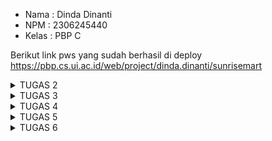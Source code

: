 - Nama : Dinda Dinanti
- NPM : 2306245440
- Kelas : PBP C

Berikut link pws yang sudah berhasil di deploy https://pbp.cs.ui.ac.id/web/project/dinda.dinanti/sunrisemart

<details>
  <summary>TUGAS 2</summary>
   
**TUGAS INDIVIDU 2**

**1. Jelaskan bagaimana cara kamu mengimplementasikan checklist di atas secara step-by-step (bukan hanya sekadar mengikuti tutorial).**
   - Membuat suatu repository Github yang baru terserah kita, saya pribadi bernama sunrisemart
   - Melakukan clone pada repository tersebut ke komputer
   - Membuat virtual environment dengan menjalankan command berikut :
         python3 -m venv env
   - Mengaktifkan virtual environment dengan command :
         source env/bin/activate
   - Mempersiapkan requirements dengan menambahkan isi dari berkas :
         django
         gunicorn
         whitenoise
         psycopg2-binary
         requests
         urllib3
   - Meng-install requirements dengan pip :
         Python3 -m pip install -r requirements.txt
   - Membuat proyek Django baru dengan command:
         django-admin startproject sunrisemart 
   - Menambahkan string pada ALLOWED_HOSTS di settings.py :
         ALLOWED_HOSTS = ["localhost", "127.0.0.1"]
   - Membuat aplikasi baru main dengan menggunakan command :
         python3 manage.py startapp main
   - Menambahkan aplikasi ke INSTALLED_APPS pada file settings.py
   - Membuat direktori baru dengan nama templates pada direktori aplikasi main
   - Membuat file baru pada direktori templates tadi dengan berkas main.html yang nanti nya akan berguna untuk menampilkan data dari program sunrisemart :
         <h1>{{ app_name }} Page</h1>
   
         <h5>Name: </h5>
         <p>{{ name }}<p>
         <h5>Class: </h5>
         <p>{{ class }}<p>
   - Mengubah berkas models.py :
         from django.db import models
   
         class Product(models.Model):
            name = models.CharField(max_length = 255)
            price = models.IntegerField()
            description = models.TextField()
            stock = models.IntegerField()
            rating = models.DecimalField(max_digits= 3, decimal_places=2, null= True, blank= True)
   - Menambahkan fungsi untuk me-render main pada file views.py:
         from django.shortcuts import render
   
         def show_main(request):
            context = {
               'npm' : '2306245440',
               'name': 'Dinda Dinanti',
               'class': 'PBP C'
            }
            return render(request, "main.html", context)
   - Melakukan routing di file urls.py yang terdapat pada direktori sunrisemart, dengan isi file urls.py menjadi :
         from django.contrib import admin
         from django.urls import path, include
   
         urlpatterns = [
            path('admin/', admin.site.urls),
            path('', include('main.urls')),
         ]
   - Melakukan test dengan command :
         python3 manage.py runserver
         kemudian membuka http://localhost:8000/ di safari
   - Deployment ke PWS

**2. Buatlah bagan yang berisi request client ke web aplikasi berbasis Django beserta responnya dan jelaskan pada bagan tersebut kaitan antara urls.py, views.py, models.py, dan berkas html.**
   ![image](https://github.com/user-attachments/assets/6bc71c44-23ec-438f-97f3-3d4da52cad0f)
Diagram yang saya buat menjelaskan alur penanganan request dari client hingga menghasilkan output yang sesuai dengan keinginan client.
Proses ini dimulai ketika user mengirimkan request melalui internet,saat mereka mengakses website dan mengirimkan permintaan HTTP ke server. Setelah permintaan diterima, web server memprosesnya dan meneruskannya ke aplikasi Django. Selanjutnya, Django memulai proses request-response dengan memeriksa file ⁠urls.py untuk mencocokkan URL yang diminta dengan pola URL yang telah terdaftar. Jika URL tersebut cocok, Django meneruskan permintaan view di views.py, dimana argumen-argumen dari request diekstraksi dan diteruskan ke view. View dilanjutkan dengan proses pada models.py untuk mengambil data yang relevan dari database. Setelah data berhasil diambil, data tersebut dikirim kembali ke view dan kemudian diteruskan ke template HTML untuk ditampilkan kepada user. Akhirnya, setelah template diisi dengan data yang sesuai, Django mengirimkan respons HTTP yang berisi HTML kembali ke user, sehingga hasil permintaan dapat dilihat di browser mereka.

**3. Jelaskan fungsi git dalam pengembangan perangkat lunak!**
   Git adalah sebuah sistem kontrol versi yang terdistribusi dan tentunya sangat penting dalam pengembangan perangkat lunak.
   Fungsi utama dari git itu sendiri adalah memungkinkan para pengembang untuk bekerja bersama-sama pada proyek yang sama tanpa khawatir
   akan merusak kode atau mencampurnya, sehingga dapat memfasilitasi kerja tim dan memungkinkan pengembang untuk berkolaborasi secara efisien.
   Selain itu, Git juga memungkinkan penyimpanan proyek dalam folder berurutan seperti V1, V2, V3, dengan satu proyek yang menggunakan database
   khusus berisi semua versi file, sehingga membantu mengorganisir kode sumber dan memudahkan pengembang untuk melacak perubahan. Dengan demikian,
   Git menjadi platform fleksibilitas yang dapat digunakan sebagai platform hosting seperti GitHub, memungkinkan pengembang untuk menghosting berbagai
   proyek dengan mudah. Selain itu, Git juga berfungsi sebagai salinan cadangan, sehingga jika terjadi masalah saat mengembangkan versi terbaru, Git dapat
   dengan mudah mengembalikan ke versi sebelumnya. Dengan optimalitas kinerja, keamanan, dan fleksibilitas, Git menjadi sistem kontrol yang paling populer
   dan banyak digunakan dalam pengembangan perangkat lunak.

**4. Menurut Anda, dari semua framework yang ada, mengapa framework Django dijadikan permulaan pembelajaran pengembangan perangkat lunak?**
   Django dijadikan sebagai pilihan awal dalam pembelajaran pengembangan perangkat lunak karena beberapa alasan yang signifikan.
   Pertama, Django adalah framework berbasis Python yang terkenal dengan kemudahan penggunaan dan sintaks yang sederhana.
   Dengan arsitektur Model-View-Template (MVT), Django memisahkan logika aplikasi dari tampilan dan data, yang membantu pengembang
   memahami struktur aplikasi dengan lebih baik. Selain itu, Django dilengkapi dengan banyak fitur bawaan seperti sistem autentikasi,
   manajemen sesi, dan Object-Relational Mapping (ORM), yang memungkinkan pengembang untuk fokus pada logika bisnis tanpa harus menulis
   kode dari awal. Dengan semua keunggulan ini, Django menjadi pilihan yang ideal.

**5. Mengapa model pada Django disebut sebagai ORM?**
   Model pada Django disebut sebagai ORM (Object Relational Mapping) karena fungsinya yang menghubungkan antara objek dalam kode Python
   dan tabel dalam basis data relasional. Dengan ORM, developer bisa ngelola database pake objek dan atribut Python tanpa harus nulis
   query SQL langsung. Setiap model di Django didefinisiin sebagai kelas Python, di mana atribut-atributnya ngegambarin kolom di tabel database.
   Jadi, lebih gampang buat ngelola data, karena operasi kayak bikin, baca, update, atau hapus data bisa dilakukan dengan metode yang berbasis objek,
   bikin proses pengembangan lebih cepat dan minim error. Django ORM juga secara otomatis bikin perintah SQL yang diperlukan, jadi developer bisa lebih
   fokus ke logika aplikasi daripada detail implementasi database. 

</details>


<details>
  <summary>TUGAS 3</summary>

**TUGAS INDIVIDU 3**

**1. Jelaskan mengapa kita memerlukan data delivery dalam pengimplementasian sebuah platform?**
   Data delivery sangat penting untuk pengoperasian sebuah platform karena bertanggung jawab untuk memastikan bahwa data dapat dikirimkan dengan cepat, aman, dan efisien antara      berbagai bagian atau layanan yang ada. Alasan pertama adalah untuk memastikan informasi yang diperlukan tepat waktu; ini sangat penting untuk platform e-commerce seperti itu,     di mana gudang, sistem pengiriman, dan pembayaran perlu segera menghubungi pelanggan dengan data pesanan mereka. Penyebaran data adalah bagian penting dari integrasi antar        komponen platform. Sebagian besar platform terdiri dari banyak komponen yang harus berkomunikasi satu sama lain, seperti layanan API, frontend, dan backend. Jika komponen-        komponen ini tidak dapat berbagi data dengan baik, hal itu dapat menyebabkan kesalahan atau kegagalan sistem.

   Data delivery juga meningkatkan kinerja platform dan meningkatkan efisiensi. Platform dapat menghindari penggunaan bandwidth dan sumber daya yang berlebihan dengan sistem         pengiriman data yang baik. Untuk meningkatkan efisiensi, data dikirim hanya dalam jumlah yang diperlukan dan pada waktu yang tepat. Penyebaran data sangat penting karena          keamanan. Sangat penting untuk memastikan bahwa data dilindungi saat ditransfer dari satu platform ke platform lainnya, terutama ketika melibatkan informasi sensitif seperti      data pribadi atau keuangan. Pengiriman data yang aman memastikan bahwa pihak yang tidak berwenang tidak dapat mengaksesnya.
         
**2. Menurutmu, mana yang lebih baik antara XML dan JSON? Mengapa JSON lebih populer dibandingkan XML?**
   JSON menjadi lebih populer dibandingkan XML karena sejumlah alasan penting. Pertama, JSON memiliki sintaks yang lebih sederhana dan mudah dipahami, membuatnya lebih fleksibel     dan cepat dalam proses parsing.XML menggunakan elemen dan tag, seperti <element></element>, membuatnya lebih sulit dibaca dan dipahami secara visual. Kecepatan dan efisiensi      JSON juga menjadi alasan utamanya. XML memerlukan parser yang lebih rumit, sehingga prosesnya lebih lambat dan mengonsumsi lebih banyak sumber daya. Akibatnya, JSON menawarkan    penggunaan sumber daya komputasi yang lebih efisien dan lebih cocok untuk aplikasi yang membutuhkan respons cepat. Keamanan juga menjadi faktor yang mendukung popularitas         JSON. Dengan sintaks yang lebih sederhana dan kurang kompleks, JSON mengurangi risiko kesalahan keamanan. Oleh karena itu, JSON lebih aman untuk digunakan dalam pengiriman        data yang bersifat sensitif.
   
   Secara keseluruhan, JSON lebih populer karena keunggulannya dalam hal kesederhanaan, kecepatan, efisiensi, kompatibilitas, dan keamanan. Meskipun XML masih memiliki manfaat       dalam beberapa aplikasi tertentu, JSON lebih sesuai untuk sebagian besar penggunaan modern.

**3. Jelaskan fungsi dari method is_valid() pada form Django dan mengapa kita membutuhkan method tersebut?**
   Metode "is_valid()" pada form Django berfungsi untuk memvalidasi data yang dikirimkan melalui form. Metode ini digunakan untuk memastikan bahwa data yang dikirimkan sesuai        dengan aturan dan konfigurasi yang telah ditentukan dalam form. Setelah dari diisi dan dikirimkan, Django memproses data dan mengecek apakah semua kolom yang perlu diisi telah    diisi dengan benar, jadi method `is_valid()` akan mengembalikan nilai `True`, menunjukkan bahwa data tersebut valid. Sebaliknya, jika ada field yang tidak diisi atau tidak        sesuai dengan aturan, maka method ini akan mengembalikan nilai `False`, menunjukkan bahwa data tersebut tidak valid.

   Jadi, Metode "is_valid()" diperlukan karena memungkinkan pengawasan dan pengendalian yang efektif atas kesalahan validasi. Metode "is_valid()" adalah bagian penting dari          pengembangan aplikasi karena memungkinkan untuk menampilkan pesan kesalahan yang spesifik kepada pengguna sehingga mereka dapat memperbaiki kesalahan tersebut.

**4. Mengapa kita membutuhkan csrf_token saat membuat form di Django?Apa yang dapat terjadi jika kita tidak menambahkan csrf_token pada form Django? Bagaimana hal tersebut dapat dimanfaatkan oleh penyerang?**
   Untuk melindungi aplikasi dari serangan Cross-Site Request Forgery (CSRF), kita menggunakan "csrf_token" saat membuat form Django. CSRF adalah jenis serangan yang memungkinkan    penyerang mengirimkan permintaan ke server Anda tanpa izin pengguna yang terautentikasi. Dengan menggunakan "csrf_token", Django dapat memastikan bahwa permintaan yang            diterima berasal dari pengguna yang terautentikasi dan bukan dari sumber lain yang tidak sah.

   Serangan CSRF dapat terjadi pada aplikasi kita jika kita tidak memasukkan "csrf_token" ke dalam format Django. Penyerang dapat mengirimkan permintaan ke server Anda dengan        menggunakan token yang diperoleh dari cookie pengguna yang terautentikasi. Hal ini dapat memungkinkan pencuri untuk melakukan hal-hal yang tidak diinginkan, seperti mulai         mengirimkan dana, mengubah email, atau hal lainnya yang dapat mengancam keamanan pengguna.

   Saat membuat form Django, kita membutuhkan "csrf_token". Penyerang dapat memanfaatkan kekurangan ini dengan mengirimkan permintaan ke server Anda menggunakan token yang          diperoleh dari cookie pengguna. Misalnya, mereka dapat mengirimkan permintaan untuk mengubah email pengguna atau melakukan transfer dana tanpa izin pengguna yang       terautentikasi. Oleh karena itu, pengguna tidak akan mengetahui bahwa penyerang melakukan tindakan tersebut.

**5. Jelaskan bagaimana cara kamu mengimplementasikan checklist di atas secara step-by-step (bukan hanya sekadar mengikuti tutorial).**
   1. Buat direktori baru di direktori utama yang berisikan folder base.html
      
   2. Pada subdirektori settings.py, yang ada pada direktori sunrire_mart :
      ```
      'DIRS': [BASE_DIR / 'templates'], # Tambahkan konten baris ini
      ```
      
   3. Pada subdirektori templates yang ada pada direktori main, ubahlah kode berkas main.html:
       ```
       {% extends 'base.html' %}
       {% block content %}
       <h1>Mental Health Tracker</h1>
      
       <h5>NPM: </h5>
       <p>{{ npm }}<p>
      
       <h5>Name:</h5>
       <p>{{ name }}</p>
      
       <h5>Class:</h5>
       <p>{{ class }}</p>
       {% endblock content %}
       ```
       
   4. Tambahkan baris berikut pada berkas models.py di subdirektori main.
      ``` 
      import uuid  # tambahkan baris ini di paling atas
       id = models.UUIDField(primary_key=True, default=uuid.uuid4, editable=False)  # tambahkan baris ini
      ```
      
   5. Membuat Forms
      - Buat file forms.py di dalam direktori main.
      - Tambahkan fields dari forms yang berasal dari class Product yang telah dideklarasikan di models.py.
        ```
        from django.forms import ModelForm
        from main.models import Product

        class ProductForm(ModelForm):
           class Meta:
                 model = Product
                 fields = ["nama", "deskripsi", "stock", "harga" ]
        ```
        
   6. Membuat Fungsi create_page di views.py
      - Buat fungsi baru di views.py dengan nama create_product
        ```
        def create_page(request):
          form = ProductForm(request.POST or None)

          if form.is_valid() and request.method == "POST":
              form.save()
              return redirect('main:show_main')

          context = {'form': form}
          return render(request, "create_page.html", context)
        ```
        Nantinya fungsi ini akan me-render tampilan dari form pada template HTML.

   7. Membuat Template HTML untuk create_product
      - Buat file HTML sebagai template untuk form yang akan dirender oleh fungsi create_page.
        ``` {% extends 'base.html' %} 
         {% block content %}
         <h1>Add New Product</h1>
         
         <form method="POST">
           {% csrf_token %}
           <table>
             {{ form.as_table }}
             <tr>
               <td></td>
               <td>
                 <input type="submit" value="Add Product" />
               </td>
             </tr>
           </table>
         </form>
         {% endblock %}
         ```
   8. Menambahkan Button pada main.html
      - Tambahkan tombol pada halaman main.html yang akan mengarahkan pengguna ke halaman yang berisi form untuk menambahkan produk.
        ```
        <a href="{% url 'main:create_page' %}">
         <button>Add New Product</button>
       </a>
       

  9. Menambahkan Fungsi Tampilan dalam Format XML dan JSON
      - Buat 4 fungsi baru: show_xml, show_json, show_xml_by_id, dan show_json_by_id.
     ```
      def show_xml(request):
          data = Product.objects.all()
          return HttpResponse(serializers.serialize("xml", data), content_type="application/xml")
     ```
        - show_xml untuk menampilkan representasi seluruh products dalam format XML, dapat diakses pada (url)/xml
      ```
      def show_json(request):
          data = Product.objects.all()
          return HttpResponse(serializers.serialize("json", data), content_type="application/json")
      ```
      - show_json untuk menampilkan representasi seluruh products dalam format JSON, dapat diakses pada (url)/json
      ```
      def show_xml_by_id(request, id):
          data = Product.objects.filter(pk=id)
          return HttpResponse(serializers.serialize("xml", data), content_type="application/xml")
      ```
      - show_xml_by_id untuk menampilkan representasi product dengan id yang diinginkan dalam format XML, dapat diakses pada (url)/xml/(desired_id)
      ```
      def show_json_by_id(request, id):
          data = Product.objects.filter(pk=id)
          return HttpResponse(serializers.serialize("json", data), content_type="application/json")
      ```
      - show_json_by_id untuk menampilkan representasi product dengan id yang diinginkan dalam format JSON, dapat diakses pada (url)/json/(desired_id)
    
   10. Membuat routing URL untuk masing-masing views yang telah ditambahkan pada poin 2.
       ```
       path('create-page', create_page, name='create_page'),
       path('xml/', show_xml, name='show_xml'),
       path('json/', show_json, name='show_json'),
       path('xml/<str:id>/', show_xml_by_id, name='show_xml_by_id'),
       path('json/<str:id>/', show_json_by_id, name='show_json_by_id'),
       ```

**Mengakses URL di poin 2 menggunakan Postman, membuat screenshot dari hasil akses URL pada Postman, dan menambahkannya ke dalam README.md**

**1. POSTMAN XML**
   <img width="1440" alt="Screenshot 2024-09-18 at 05 51 24" src="https://github.com/user-attachments/assets/5330f82b-9abd-4e36-b514-9ea96d4d5bb2">

**2. POSTMAN JSON**
   <img width="1440" alt="Screenshot 2024-09-18 at 05 51 41" src="https://github.com/user-attachments/assets/9882def2-32ec-4045-988a-56b9195f18ec">

**3. POSTMAN XML By ID**
   <img width="1440" alt="Screenshot 2024-09-18 at 05 51 47" src="https://github.com/user-attachments/assets/f1e10577-fe1a-4142-9aa3-f29fbafe6f44">

**4. POSTMAN JSON By ID**
   <img width="1440" alt="Screenshot 2024-09-18 at 05 52 01" src="https://github.com/user-attachments/assets/e9a09213-bb44-45ca-b128-82c426e6e491">
</details>


<details>
  <summary>TUGAS 4</summary>
  
**TUGAS INDIVIDU 4**

**1. Apa perbedaan antara HttpResponseRedirect() dan redirect() ?**

      HttpResponseRedirect dan redirect adalah dua alat dalam Django yang digunakan untuk melakukan pengalihan (redirect), namun keduanya memiliki perbedaan tertentu. 
      Dari segi fungsi dan penggunaan, **HttpResponseRedirect** merupakan kelas yang mengembalikan respons HTTP dengan status kode 302 (Found), yang menandakan bahwa halaman yang       diminta telah dipindahkan ke lokasi lain. Untuk menggunakannya, Anda perlu menginstansiasi kelas ini dan memasukkan URL tujuan ke dalam konstruktornya. Sementara itu,             **redirect** adalah sebuah fungsi yang merupakan jalan pintas (shortcut) dari HttpResponseRedirect. Fungsi ini lebih sederhana digunakan karena tidak memerlukan instansiasi       kelas secara manual, cukup dengan menyertakan URL tujuan di dalam fungsinya. 
      Dari segi sintaks, **HttpResponseRedirect** ditulis sebagai HttpResponseRedirect('/path/to/new/location'), sedangkan **redirect** lebih ringkas dengan penulisan         redirect('/path/to/new/location'). Dalam hal kemudahan, **redirect** lebih praktis karena sintaksnya lebih sederhana dan intuitif, sehingga lebih sesuai untuk penggunaan sehari-hari dalam pengembangan aplikasi Django.

**2. Jelaskan cara kerja penghubungan model Product dengan User!**

Menggunakan ForeignKey yang nantinya akan mengizinkan setiap produk terhubung dengan satu pengguna. Hal ini memungkinkan pengguna dapat memiliki banyak produk dan dapat dengan mudah mengakses produk-produk tersebut. Biasanya kita melakukan pada file berikut :

      from django.db import models
      from django.contrib.auth.models import User
      
      class Product(models.Model):
          name = models.CharField(max_length=100)
          description = models.TextField()
          price = models.DecimalField(max_digits=10, decimal_places=2)
          user = models.ForeignKey(User, on_delete=models.CASCADE)
      
          def __str__(self):
              return self.name


**3. Apa perbedaan antara authentication dan authorization, apakah yang dilakukan saat pengguna login? 
     Jelaskan bagaimana Django mengimplementasikan kedua konsep tersebut.**

  **Authentication**: Proses verifikasi identitas pengguna. Ini biasanya dilakukan dengan memeriksa kredensial seperti username dan password.
  Dalam Django, authentication ditangani oleh sistem authentication bawaan yang memverifikasi kredensial pengguna melalui model User. Jika kredensial benar, Django membuat  pengguna yang valid, menyimpan informasi pengguna, dan memungkinkan mereka mengakses sistem.

**Authorization**: Proses menentukan apakah pengguna yang telah terautentikasi memiliki izin untuk mengakses sumber daya tertentu.
  Django menyediakan sistem otorisasi berbasis izin (permissions) yang melekat pada pengguna dan grup pengguna. Anda bisa mengatur aturan izin untuk model atau tampilan (views) tertentu.

**Proses Login :**
Ketika pengguna login, Django akan memverifikasi kredensial pengguna (authentication). Jika kredensial benar, sesi login dibuat dan pengguna diberi akses ke sistem. Setelah itu, untuk setiap tindakan atau halaman, Django akan memeriksa apakah pengguna memiliki izin yang sesuai (authorization) untuk melakukan tindakan atau mengakses halaman tersebut

**Implementasi Authentication dan Authorization di Django**

**Authentication**: Django menyediakan sistem autentikasi bawaan yang mencakup model ⁠ User ⁠, form login, dan middleware untuk mengelola sesi pengguna.

     
    from django.contrib.auth import authenticate, login
  
    def my_view(request):
        user = authenticate(username='john', password='secret')
        if user is not None:
            login(request, user)
     ⁠ 
**Authorization**: Django menggunakan izin (permissions) dan grup (groups) untuk mengelola akses pengguna.

    ⁠ 
    from django.contrib.auth.decorators import permission_required
  
    @permission_required('app_label.permission_code')
    def my_view(request):
        # View code here
   
Jadi karena adanya modul django.contrib.auth, Django menyediakan sistem authentication yang detail,
dan memungkinkan pengembang dengan mudah mengelola authentication.

**4. Bagaimana Django mengingat pengguna yang telah login? Jelaskan kegunaan lain dari cookies dan apakah semua cookies aman digunakan?**

Django menggunakan sesi (sessions) dan cookies untuk mengingat pengguna yang telah login. Saat pengguna login, 
Django membuat sesi baru dan menyimpan ID sesi di cookie pengguna. Setiap kali pengguna membuat permintaan baru, 
cookie ini dikirim kembali ke server, memungkinkan Django untuk mengidentifikasi pengguna.

Selain untuk melacak sesi pengguna yang login, cookies memiliki berbagai fungsi lain, seperti menyimpan preferensi pengguna 
(seperti bahasa), melacak aktivitas pengguna untuk keperluan analitik, serta menyimpan informasi otentikasi agar pengguna 
tetap login untuk jangka waktu yang lebih lama. Cookies juga sering digunakan untuk menampilkan iklan yang disesuaikan dengan perilaku
browsing pengguna. 

Namun, tidak semua cookies aman. Cookies dapat rentan jika menyimpan informasi sensitif dalam bentuk teks biasa,
atau jika digunakan di jaringan yang tidak aman, yang membuatnya rentan terhadap serangan.Untuk meningkatkan keamanan, 
Django dan aplikasi web lainnya biasanya menerapkan langkah-langkah seperti menambahkan flag **Secure**, sehingga cookies hanya
dikirim melalui koneksi HTTPS, menggunakan flag **HttpOnly** agar JavaScript tidak bisa mengakses cookies,Pengelolaan cookies yang
aman sangat penting untuk melindungi privasi dan keamanan data pengguna.

**5. Jelaskan bagaimana cara kamu mengimplementasikan checklist di atas secara step-by-step (bukan hanya sekadar mengikuti tutorial).**

**1. Membuat Fungsi Register**

- Tambahkan import baru pada file views.py
    ```
   from django.contrib.auth.forms import UserCreationForm
   from django.contrib import messages
    ```
- Buat fungsi baru di views.py dengan nama register
    ```
   def register(request):
    form = UserCreationForm()

    if request.method == "POST":
        form = UserCreationForm(request.POST)
        if form.is_valid():
            form.save()
            messages.success(request, 'Your account has been successfully created!')
            return redirect('main:login')
    context = {'form':form}
    return render(request, 'register.html', context)
    ```
- Buat file HTML baru dengan nama register.html
   
     ```{% extends 'base.html' %}
        {% block meta %}
        <title>Register</title>
        {% endblock meta %}
        
        {% block content %}
        
        <div class="login">
          <h1>Register</h1>
        
          <form method="POST">
            {% csrf_token %}
            <table>
              {{ form.as_table }}
              <tr>
                <td></td>
                <td><input type="submit" name="submit" value="Daftar" /></td>
              </tr>
            </table>
          </form>
        
          {% if messages %}
          <ul>
            {% for message in messages %}
            <li>{{ message }}</li>
            {% endfor %}
          </ul>
          {% endif %}
        </div>
        
        {% endblock content %}
     ```

- Lakukan import pada file urls.py yang ada pada subdirektori main
      ```
   from main.views import register
      ```

   Tambahkan path url ke dalam urlpatterns untuk mengakses fungsi yang sudah diimpor tadi:
    ```
    urlpatterns = [
     ...
     path('register/', register, name='register'),
     ]
    ```

**2. Membuat Fungsi Login**

- Tambahkan import baru pada file views.py kembali
    ```
  from django.contrib.auth.forms import UserCreationForm, AuthenticationForm
  from django.contrib.auth import authenticate, login
    ```
- Buat fungsi baru di views.py dengan nama register :
    ```
  def login_user(request):
   if request.method == 'POST':
      form = AuthenticationForm(data=request.POST)

      if form.is_valid():
            user = form.get_user()
            login(request, user)
            return redirect('main:show_main')

   else:
      form = AuthenticationForm(request)
   context = {'form': form}
   return render(request, 'login.html', context)
    ```
- Buat file HTML baru dengan nama login.html
    ```{% extends 'base.html' %}
        
        {% block meta %}
        <title>Login</title>
        {% endblock meta %}
        
        {% block content %}
        <div class="login">
          <h1>Login</h1>
        
          <form method="POST" action="">
            {% csrf_token %}
            <table>
              {{ form.as_table }}
              <tr>
                <td></td>
                <td><input class="btn login_btn" type="submit" value="Login" /></td>
              </tr>
            </table>
          </form>
        
          {% if messages %}
          <ul>
            {% for message in messages %}
            <li>{{ message }}</li>
            {% endfor %}
          </ul>
          {% endif %} Don't have an account yet?
          <a href="{% url 'main:register' %}">Register Now</a>
        </div>
        
        {% endblock content %}
    ```

- Lakukan import pada file urls.py yang ada pada subdirektori main
    ```
   from main.views import login_user
    ```
   Tambahkan path url ke dalam urlpatterns untuk mengakses fungsi yang sudah diimpor tadi:
      ```
    urlpatterns = [
     path('login/', login_user, name='login'),
 ]
      ```
  
**3. Membuat Fungsi Logout**
- Lakukan import pada views.py
- Tambahkan fungsi di bawah ini ke dalam fungsi views.py
    ```
  def logout_user(request):
    logout(request)
    return redirect('main:login')
    ```
- Tambahkan kode pada berkas main.html
    ```
  <a href="{% url 'main:logout' %}">
    <button>Logout</button>
  </a>
    ```
- Pada urls.py tambahkan kode:
  ```
  from main.views import logout_user
  ```
  dan
    ```
  urlpatterns = [
   path('logout/', logout_user, name='logout'),
  ]
    ```
    
**4. Merestriksi Akses Halaman Main**
- Lakukan import pada views.py
- Tambahkan potongan kode 
  ```
  @login_required(login_url='/login') di atas fungsi show_main
  ```
- Jalankan proyek Django-mu dengan perintah python manage.py runserver dan bukalah http://localhost:8000/

**5. Menggunakan Data Dari Cookies**
- Buka kembali views.py yang ada pada subdirektori main. Tambahkan import HttpResponseRedirect, reverse, dan datetime pada bagian paling atas.
- Pada fungsi login_user tambahkan cookie yang bernama last_login untuk melihat kapan terakhir kali pengguna melakukan login.
  Ganti kode yang ada pada blok if form.is_valid() menjadi potongan kode berikut:
    ```
    if form.is_valid():
        user = form.get_user()
        login(request, user)
        response = HttpResponseRedirect(reverse("main:show_main"))
        response.set_cookie('last_login', str(datetime.datetime.now()))
        return response
    ```
- Pada fungsi show_main, tambahkan potongan kode
  ```
  'last_login': request.COOKIES['last_login']
  ```
- Ubah fungsi logout_user mennjadi :
  ```
  def logout_user(request):
    logout(request)
    response = HttpResponseRedirect(reverse('main:login'))
    response.delete_cookie('last_login')
    return response
  ```
- Tambahkan kode berikut pada main.html
   ```
    <h5>Sesi terakhir login: {{ last_login }}</h5>
   ```
- Silakan refresh halaman login (atau jalankan proyek Django-mu dengan perintah python manage.py runserver 

**6. Menghubungkan product dengan user**
- Tambahkan import baru pada models.py
    ```
    from django.contrib.auth.models import User
    ```
- Untuk menghubungkan model dengan user kita harus menambahkan model baru bernama user menggunakan foreign key
    ```
   user = models.ForeignKey(User, on_delete=models.CASCADE)
    ```
- Ubah potongan kode pada fungsi create_page dalam subdirektori views.py
    ```
  def create_page(request):
    form = ProductForm(request.POST or None)

    if form.is_valid() and request.method == "POST":
        page = form.save(commit=False)
        page.user = request.user
        form.save()
        # page.save()
        return redirect('main:show_main')

    context = {'form': form}
    return render(request, "create_page.html", context)
    ```
- Ubah value pada fungsi show_main
    ```
  def show_main(request):
    products =  Product.objects.filter(user=request.user)
    ```
- Simpan semua perubahan, dan lakukan migrasi model dengan python manage.py makemigrations
- Lakukan python manage.py migrate
- tambahkan sebuah import baru pada settings.py yang ada pada subdirektori sunrise_mart
  import os
- Kemudian, ganti variabel DEBUG dari berkas settings.py menjadi :
  PRODUCTION = os.getenv("PRODUCTION", False)
  DEBUG = not PRODUCTION
- Jalankan proyek Django-mu dengan perintah python manage.py runserver dan bukalah http://localhost:8000/ 

</details>

<details>
  <summary>TUGAS 5</summary>

  **TUGAS INDIVIDU 5**

  **1. Jika terdapat beberapa CSS selector untuk suatu elemen HTML, jelaskan urutan prioritas pengambilan CSS selector tersebut!**

  CSS menentukan prioritas penerapan gaya berdasarkan beberapa faktor. Urutan prioritas pertama adalah aturan dengan !important , 
  yang akan selalu diutamakan jika ada. Setelah itu, gaya inline yang ditulis langsung pada elemen HTML (misalnya, melalui atribut style="... )
  memiliki prioritas tertinggi. Di bawahnya, selektor ID (#id) diambil terlebih dahulu dibandingkan yang lain. Selektor kelas (.class), atribut ([attribute]),
  dan pseudo-class (:hover, :focus, dll.) memiliki prioritas berikutnya. Setelah itu, selektor elemen seperti div, p, atau h1, serta pseudo-elemen (::before, ::after) diprioritaskan. Universal selector (*) memiliki spesifisitas terendah. Jika terdapat dua atau lebih aturan dengan spesifisitas yang sama, aturan yang terakhir dideklarasikan akan diambil.

  **2. Mengapa responsive design menjadi konsep yang penting dalam pengembangan aplikasi web? Berikan contoh aplikasi yang sudah dan belum menerapkan responsive design!**

  Responsive design menjadi konsep penting dalam pengembangan aplikasi web karena beberapa alasan utama yang berkaitan dengan pengalaman pengguna,
  aksesibilitas, dan SEO. Pertama, responsive design memastikan bahwa konten dapat diakses dengan nyaman di berbagai perangkat, baik itu desktop, 
  tablet, maupun smartphone. Ini mengurangi kebutuhan untuk menggulir atau memperbesar halaman, sehingga pengguna dapat menavigasi situs dengan mudah. 
  Selain itu, desain responsif juga meningkatkan aksesibilitas karena semakin banyak pengguna yang mengakses internet melalui perangkat mobile. Hal ini 
  penting untuk meningkatkan interaksi dan keterlibatan pengguna.
  
Selain itu, Google memberikan peringkat lebih tinggi kepada situs web yang responsif karena mereka menawarkan pengalaman pengguna yang lebih baik. Ini berarti 
bahwa penerapan responsive design dapat membantu meningkatkan visibilitas dan peringkat situs di hasil pencarian. Dengan demikian, situs web yang responsif 
tidak hanya lebih mudah digunakan oleh pengguna, tetapi juga lebih mudah ditemukan oleh mesin pencari.Mengembangkan satu versi situs web yang responsif juga 
lebih efisien dibandingkan dengan membuat versi terpisah untuk desktop dan mobile. Ini mengurangi biaya pemeliharaan dan waktu pengembangan. 

**3. Jelaskan perbedaan antara margin, border, dan padding, serta cara untuk mengimplementasikan ketiga hal tersebut!**

**Margin** adalah ruang yang berada di luar batas (border) elemen. Fungsinya adalah untuk memberikan jarak antara elemen tersebut dengan elemen lain di sekitarnya. 
Margin dapat diatur menggunakan properti seperti `margin-top`, `margin-right`, `margin-bottom`, dan `margin-left`. Untuk menerapkan margin, kita dapat menggunakan 
sintaks berikut:
```css
selector {
    margin: 20px; /* Margin di semua sisi */
    margin-top: 10px; /* Margin hanya di atas */
    margin: 10px 20px; /* Margin atas/bawah 10px, kiri/kanan 20px */
}
```

**Border** adalah garis yang mengelilingi elemen dan terletak di antara padding dan margin. Border dapat disesuaikan dalam hal ketebalan, jenis garis, dan warna. 
Implementasinya dilakukan dengan menggunakan properti seperti `border-width`, `border-style`, dan `border-color`. Contoh penerapan border adalah sebagai berikut:
```css
selector {
    border: 2px solid black; /* Border dengan ketebalan 2px, jenis solid, warna hitam */
}
```

**Padding** adalah ruang yang berada di dalam elemen, antara konten dan batas (border) elemen tersebut. Padding berfungsi untuk memberikan ruang tambahan di sekitar 
konten sehingga tidak menempel langsung pada batas elemen. Padding dapat diatur dengan cara yang mirip dengan margin, menggunakan properti seperti `padding-top`, 
`padding-right`, `padding-bottom`, dan `padding-left`. Berikut adalah contoh penerapan padding:
```css
selector {
    padding: 15px; /* Padding di semua sisi */
    padding-top: 10px; /* Padding hanya di atas */
    padding: 10px 20px; /* Padding atas/bawah 10px, kiri/kanan 20px */
}
```
Secara ringkas, margin mengatur jarak antar elemen, border memberikan batas visual pada elemen, dan padding menciptakan ruang di dalam elemen itu sendiri. Memahami 
perbedaan ini sangat penting untuk menciptakan tata letak yang rapi dan fungsional dalam desain web.

**4. Jelaskan konsep flex box dan grid layout beserta kegunaannya!**

**- Flexbox**

**Konsep**: Flexbox, atau Flexible Box Layout, adalah model tata letak satu dimensi yang memungkinkan elemen dalam sebuah kontainer diatur dalam baris atau kolom.
Dengan menggunakan flexbox, elemen dapat secara otomatis menyesuaikan ukuran mereka untuk mengisi ruang yang tersedia, baik dengan memperluas maupun menyusut.
Ini sangat berguna untuk membuat tata letak responsif yang dapat beradaptasi dengan berbagai ukuran layar.

**Kegunaan**:
- Memudahkan penataan elemen dalam satu baris atau kolom.
- Memungkinkan untuk melakukan penyelarasan vertikal dan horizontal dengan mudah.
- Mengatasi masalah kolom dengan tinggi yang berbeda, sehingga semua kolom dapat memiliki tinggi yang sama.
- Sangat cocok untuk membuat menu navigasi, tombol, dan komponen UI lainnya yang memerlukan penataan sederhana.

**Implementasi**: Untuk menggunakan flexbox, kita perlu menetapkan properti `display` pada elemen kontainer menjadi `flex`. Contoh implementasi:
```css
.container {
    display: flex;
    justify-content: center; /* Menyelaraskan item secara horizontal */
    align-items: center; /* Menyelaraskan item secara vertikal */
}
```

**- Grid Layout**

**Konsep**: CSS Grid Layout adalah model tata letak dua dimensi yang memungkinkan pengaturan elemen dalam baris dan kolom secara bersamaan. Dengan grid, 
kita dapat membuat struktur kompleks dengan lebih mudah dibandingkan dengan teknik lain seperti float atau positioning.

**Kegunaan**:
- Memungkinkan desain tata letak yang lebih kompleks dengan kontrol penuh atas baris dan kolom.
- Sangat berguna untuk membuat layout halaman penuh, seperti grid foto, dashboard, atau layout berbasis kartu.
- Dapat mengatur ruang antar elemen dengan lebih efektif dan fleksibel.

**Implementasi**: Untuk menggunakan grid layout, kita juga perlu menetapkan properti `display` pada elemen kontainer menjadi `grid`. Contoh implementasi:
```css
.grid-container {
    display: grid;
    grid-template-columns: repeat(3, 1fr); /* Membuat 3 kolom dengan lebar yang sama */
    gap: 10px; /* Jarak antar item grid */
}
```
**5. Jelaskan bagaimana cara kamu mengimplementasikan checklist di atas secara step-by-step (bukan hanya sekadar mengikuti tutorial)!**

**1. Menambahkan Tailwind ke aplikasi**
kita perlu menambahkan script cdn tailwind di bagian head

``` <script src="https://cdn.tailwindcss.com"> ```

**2. Menambahkan fitur edit product di aplikasi**
- Pada views.py buatlah fungsi baru bernama edit_product 
```def edit_product(request, id):
    # Get product entry berdasarkan id
    product = Product.objects.get(pk = id)

    # Set product entry sebagai instance dari form
    form = ProductForm(request.POST or None, instance=product)

    if form.is_valid() and request.method == "POST":
        # Simpan form dan kembali ke halaman awal
        form.save()
        return HttpResponseRedirect(reverse('main:show_main'))

    context = {'form': form}
    return render(request, "edit_product.html", context)
```
- Buatlah berkas HTML baru dengan nama edit_product.html pada subdirektori templates
    ``` {% extends 'base.html' %}
  
        {% load static %}
        
        {% block content %}
        
        <h1>Edit Product</h1>
        
        <form method="POST">
            {% csrf_token %}
            <table>
                {{ form.as_table }}
                <tr>
                    <td></td>
                    <td>
                        <input type="submit" value="Edit Mood"/>
                    </td>
                </tr>
            </table>
        </form>
        {% endblock %}
  ```
  - Pada subdirektori urls.py tambahkan import dan path url
  
  - Menambahkan tombol edit pada main.html
    ```
      <td>
          <a href="{% url 'main:edit_product' product.id %}">
              <button>
                  Edit
              </button>
          </a>
      </td>
    ```

**2. Menambahkan fitur delete product di aplikasi**
  - Pada views.py buatlah fungsi baru bernama edit_product 
```def delete_product(request, id):
    # Get product berdasarkan id
    product = Product.objects.get(pk = id)
    # Hapus product
    product.delete()
    # Kembali ke halaman awal
    return HttpResponseRedirect(reverse('main:show_main'))
```
- Menambahkan tombol delete pada subdirektori templates
  ``` <td>
        <a href="{% url 'main:edit_mood' mood_entry.pk %}">
            <button>
                Edit
            </button>
        </a>
    </td>
    <td>
        <a href="{% url 'main:delete_mood' mood_entry.pk %}">
            <button>
                Delete
            </button>
        </a>
    </td>
  ```
  - Pada subdirektori urls.py tambahkan import dan path url

**3. Menambahkan Navbar pada Aplikasi**

- Buat berkas HTML dengan nama navbar.html di folder utama
  ```
    <nav class="shadow-lg fixed top-0 left-0 z-40 w-full" style="background-color: #FFEEAD;">
    <div class="px-4 sm:px-2 lg:px-2"> <!-- Mengurangi padding horizontal -->
        <div class="flex items-center justify-between h-16">
            <div class="flex items-center">
                <h1 class="text-4xl font-bold text-gray-800">𝐒𝐮𝐧𝐫𝐢𝐬𝐞 𝐅𝐥𝐨𝐫𝐢𝐬𝐭 💐</h1>
            </div>
            <div class="hidden md:flex items-center space-x-4">
              <a href="{% url 'main:show_main' %}" class="text-xl font-bold text-gray-700 hover:text-gray-900 px-4 py-2 rounded-lg transition duration-300 bg-opacity-50 hover:bg-yellow-300">
                  𝐇𝐨𝐦𝐞
              </a>
              <a href="{% url 'main:create_page' %}" class="text-xl font-bold text-gray-700 hover:text-gray-900 px-4 py-2 rounded-lg transition duration-300 bg-opacity-50 hover:bg-yellow-300">
                  𝐂𝐫𝐞𝐚𝐭𝐞 𝐏𝐫𝐨𝐝𝐮𝐜𝐭
              </a>
              {% if user.is_authenticated %}
                <span class="text-xl font-bold text-gray-700">𝐖𝐞𝐥𝐜𝐨𝐦𝐞, {{ user.username }}</span>
                <a href="{% url 'main:logout' %}" 
                  class="text-xl font-bold text-center bg-[#FFEEAD] hover:bg-yellow-300 text-gray-800 font-bold py-2 px-4 rounded transition duration-300 shadow-md hover:shadow-lg">
                    𝐋𝐨𝐠𝐨𝐮𝐭
                </a>
              {% else %}
                  <a href="{% url 'main:login' %}" class="text-xl font-bold text-center bg-blue-300 hover:bg-blue-400 text-gray-800 py-2 px-4 rounded transition duration-300">
                      𝐋𝐨𝐠𝐢𝐧
                  </a>
                  <a href="{% url 'main:register' %}" class="text-xl font-bold text-center bg-green-300 hover:bg-green-400 text-gray-800 py-2 px-4 rounded transition duration-300">
                      𝐑𝐞𝐠𝐢𝐬𝐭𝐞𝐫
                  </a>
       
          </div>
          
                    </a>
                {% endif %}
            </div>
            <div class="md:hidden flex items-center">
                <button class="mobile-menu-button">
                    <svg class="w-6 h-6 text-gray-800" fill="none" stroke-linecap="round" stroke-linejoin="round" stroke-width="2" viewBox="0 0 24 24" stroke="currentColor">
                        <path d="M4 6h16M4 12h16M4 18h16"></path>
                    </svg>
                </button>
            </div>
        </div>
    </div>
    
    <!-- Mobile menu -->
    <div class="mobile-menu hidden md:hidden px-4 w-full">
        <div class="pt-2 pb-3 space-y-1 mx-auto" style="background-color: #FFEEAD;">
            <a href="{% url 'main:show_main' %}" class="block text-gray-700 hover:text-gray-900 px-4 py-2 rounded-lg transition duration-300">
                Home
            </a>
            <a href="{% url 'main:create_page' %}" class="block text-gray-700 hover:text-gray-900 px-4 py-2 rounded-lg transition duration-300">
                Create Item
            </a>
            {% if user.is_authenticated %}
                <span class="block text-gray-700 px-4 py-2">Welcome, {{ user.username }}</span>
                <a href="{% url 'main:logout' %}" class="block text-center bg-red-300 hover:bg-red-400 text-gray-800 font-bold py-2 px-4 rounded transition duration-300">
                    Logout
                </a>
            {% else %}
                <a href="{% url 'main:login' %}" class="block text-center bg-blue-300 hover:bg-blue-400 text-gray-800 font-bold py-2 px-4 rounded transition duration-300 mb-2">
                    Login
                </a>
                <a href="{% url 'main:register' %}" class="block text-center bg-green-300 hover:bg-green-400 text-gray-800 font-bold py-2 px-4 rounded transition duration-300">
                    Register
                </a>
            {% endif %}
        </div>
    </div>
    
    <script>
        const btn = document.querySelector("button.mobile-menu-button");
        const menu = document.querySelector(".mobile-menu");
  
        btn.addEventListener("click", () => {
            menu.classList.toggle("hidden");
        });
    </script>
  </nav>

  ```

**4. Konfigurasi Static Files pada Aplikasi**
  - Pada settings.py, tambahkan middleware WhiteNoise
    
    ```whitenoise.middleware.WhiteNoiseMiddleware,```
      
    
  - Pada settings.py, pastikan variabel STATIC_ROOT, STATICFILES_DIRS, dan STATIC_URL seperti:
  
``` STATIC_URL = '/static/'
    if DEBUG:
        STATICFILES_DIRS = [
            BASE_DIR / 'static' # merujuk ke /static root project pada mode development
        ]
    else:
        STATIC_ROOT = BASE_DIR / 'static' # merujuk ke /static root project pada mode production
 ```
    
**5. Menghubungkan global.css dan script Tailwind ke base.html serta Menambahkan custom styling ke global.css**

**6. Styling Halaman Login**
     Karena saya memilih warna kuning soft jadi saya mengatur warna untuk background nya
  ```
     {% extends 'base.html' %}

    {% block meta %}
    <title>Login</title>
    {% endblock meta %}
    
    {% block content %}
    <div class="min-h-screen flex items-center justify-center w-screen bg-[#FFF9D0] py-12 px-4 sm:px-6 lg:px-8"> <!-- Mengubah bg-gray-100 menjadi bg-[#FFF9D0] -->
      <div class="max-w-md w-full space-y-8">
        <div>
          <h2 class="mt-6 text-center text-black text-3xl font-extrabold">
            Login to your account
          </h2>
        </div>
        <form class="mt-8 space-y-6" method="POST" action="">
          {% csrf_token %}
          <input type="hidden" name="remember" value="true">
          <div class="rounded-md shadow-sm -space-y-px">
            <div>
              <label for="username" class="sr-only">Username</label>
              <input id="username" name="username" type="text" required class="appearance-none rounded-none relative block w-full px-3 py-2 border border-gray-300 placeholder-gray-500 text-gray-900 rounded-t-md focus:outline-none focus:ring-yellow-500 focus:border-yellow-500 focus:z-10 sm:text-sm" placeholder="Username"> <!-- Fokus kuning -->
            </div>
            <div>
              <label for="password" class="sr-only">Password</label>
              <input id="password" name="password" type="password" required class="appearance-none rounded-none relative block w-full px-3 py-2 border border-gray-300 placeholder-gray-500 text-gray-900 rounded-b-md focus:outline-none focus:ring-yellow-500 focus:border-yellow-500 focus:z-10 sm:text-sm" placeholder="Password"> <!-- Fokus kuning -->
            </div>
          </div>
    
          <div>
            <button type="submit" class="group relative w-full flex justify-center py-2 px-4 border border-transparent text-sm font-medium rounded-md text-white bg-yellow-500 hover:bg-yellow-600 focus:outline-none focus:ring-2 focus:ring-offset-2 focus:ring-yellow-500">
              Sign in <!-- Tombol dengan warna kuning -->
            </button>
          </div>
        </form>
    
        {% if messages %}
        <div class="mt-4">
          {% for message in messages %}
          {% if message.tags == "success" %}
                <div class="bg-green-100 border border-green-400 text-green-700 px-4 py-3 rounded relative" role="alert">
                    <span class="block sm:inline">{{ message }}</span>
                </div>
            {% elif message.tags == "error" %}
                <div class="bg-red-100 border border-red-400 text-red-700 px-4 py-3 rounded relative" role="alert">
                    <span class="block sm:inline">{{ message }}</span>
                </div>
            {% else %}
                <div class="bg-blue-100 border border-blue-400 text-blue-700 px-4 py-3 rounded relative" role="alert">
                    <span class="block sm:inline">{{ message }}</span>
                </div>
            {% endif %}
          {% endfor %}
        </div>
        {% endif %}
    
        <div class="text-center mt-4">
          <p class="text-sm text-black">
            Don't have an account yet?
            <a href="{% url 'main:register' %}" class="font-medium text-yellow-500 hover:text-yellow-600">
              Register Now <!-- Warna kuning untuk teks tautan -->
            </a>
          </p>
        </div>
      </div>
    </div>
    {% endblock content %}
```

**7. Styling Halaman Register**
  ```
      {% extends 'base.html' %}
      {% load static %}
      
      {% block meta %}
      <title>Register</title>
      {% endblock meta %}
      
      {% block content %}
      <div class="min-h-screen flex items-center justify-center bg-[#FFF9D0] py-12 px-4 sm:px-6 lg:px-8">
        <div class="max-w-md w-full space-y-8 form-style">
          <div>
            <h2 class="mt-6 text-center text-3xl font-extrabold text-black">
              Create your account
            </h2>
          </div>
          <form class="mt-8 space-y-6" method="POST">
            {% csrf_token %}
            <input type="hidden" name="remember" value="true">
            <div class="rounded-md shadow-sm -space-y-px">
              {% for field in form %}
                <div class="{% if not forloop.first %}mt-4{% endif %}">
                  <label for="{{ field.id_for_label }}" class="mb-2 font-semibold text-black">
                    {{ field.label }}
                  </label>
                  <div class="relative">
                    {{ field }}
                    <div class="absolute inset-y-0 right-0 pr-3 flex items-center pointer-events-none">
                      {% if field.errors %}
                        <svg class="h-5 w-5 text-red-500" fill="currentColor" viewBox="0 0 20 20">
                          <path fill-rule="evenodd" d="M18 10a8 8 0 11-16 0 8 8 0 0116 0zm-7 4a1 1 0 11-2 0 1 1 0 012 0zm-1-9a1 1 0 00-1 1v4a1 1 0 102 0V6a1 1 0 00-1-1z" clip-rule="evenodd" />
                        </svg>
                      {% endif %}
                    </div>
                  </div>
                  {% if field.errors %}
                    {% for error in field.errors %}
                      <p class="mt-1 text-sm text-red-600">{{ error }}</p>
                    {% endfor %}
                  {% endif %}
                </div>
              {% endfor %}
            </div>
      
            <div>
              <button type="submit" class="group relative w-full flex justify-center py-2 px-4 border border-transparent text-sm font-medium rounded-md text-white bg-yellow-500 hover:bg-yellow-600 focus:outline-none">
                Register
              </button>
            </div>
          </form>
      
          <div class="text-center mt-4">
            <p class="text-sm text-black">
              Already have an account?
              <a href="{% url 'main:login' %}" class="font-medium text-yellow-600 hover:text-yellow-700">
                Login here
              </a>
            </p>
          </div>
        </div>
      </div>
      
      <!-- Tambahkan CSS untuk memastikan bayangan ungu dihilangkan -->
      <style>
        input:focus {
          outline: none !important; /* Menghilangkan outline dengan prioritas tinggi */
          box-shadow: none !important; /* Menghilangkan bayangan dengan prioritas tinggi */
          border-color: #000; /* Ganti border menjadi hitam atau warna lain yang diinginkan */
        }
      </style>
      {% endblock content %}
  ```

**8. Styling Halalaman Home** 
  - Menambahkan background kuning pastel dan mengganti font
  ```
    {% extends 'base.html' %}
    {% load static %}
    
    {% block meta %}
    <title>Sunrise Florist</title>
    {% endblock meta %}
    {% block content %}
    {% include 'navbar.html' %}
    <div class="overflow-x-hidden px-4 md:px-8 pb-8 pt-24 min-h-screen bg-[#FFF9D0] flex flex-col"> <!-- Background dengan warna pastel kuning -->
      <div class="p-2 mb-6 relative">
        <div class="relative grid grid-cols-1 z-30 md:grid-cols-3 gap-8">
          {% include "card_info.html" with title='𝐍𝐏𝐌' value=npm %}
          {% include "card_info.html" with title='𝐍𝐚𝐦𝐞' value=name %}
          {% include "card_info.html" with title='𝐂𝐥𝐚𝐬𝐬' value=class %}
        </div>
        <div class="w-full px-6 absolute top-[44px] left-0 z-20 hidden md:flex">
          <div class="w-full min-h-4 bg-[#FFF9D0]"> <!-- Garis warna pastel kuning -->
          </div>
        </div>
        <div class="h-full w-full py-6 absolute top-0 left-0 z-20 md:hidden flex ">
          <div class="h-full min-w-4 bg-[#FFF9D0] mx-auto"> <!-- Garis warna pastel kuning -->
          </div>
        </div>
      </div>
      
      <div class="flex justify-end mb-6">
          <a href="{% url 'main:create_page' %}" class="bg-[#FFF9D0] hover:bg-yellow-200 text-gray-800 font-bold py-2 px-4 rounded-lg transition duration-300 ease-in-out transform hover:-translate-y-1 hover:scale-105">
              Add New Product
          </a>
      </div>
    
      {% if not products %}
        <div class="flex flex-col items-center justify-center min-h-[24rem] p-6">
          <img src="{% static 'image/sedih-banget.png' %}" alt="Sad face" class="w-32 h-32 mb-4"/>
          <p class="text-center text-gray-600 mt-4">Belum ada produk pada sunrise florist.</p>
        </div>
      {% else %}
        <div class="grid grid-cols-1 sm:grid-cols-2 lg:grid-cols-3 gap-6">
          {% for product in products %}
            <div class="p-4 rounded-lg shadow-md" style="background: linear-gradient(135deg, #FAEED1, #FFD78A);">
              <h3 class="font-bold text-xl text-gray-800 mb-2">{{ product.nama }}</h3>
              <p class="text-gray-600">{{ product.harga }} IDR</p>
              <!-- Tambahan Deskripsi -->
              <div class="mt-4">
                <p class="text-gray-800 font-semibold mb-2">Deskripsi</p>
                <p class="text-gray-700 break-words overflow-hidden" style="max-height: 5rem; word-wrap: break-word; word-break: break-word; overflow-wrap: break-word; overflow-y: auto;">
                  {{ product.deskripsi }}
                </p>
              </div>
              <!-- Tambahan Stok -->
              <div class="mt-4">
                <p class="text-gray-800 font-semibold mb-2">Stok</p>
                <div class="relative pt-1">
                  <div class="flex mb-2 items-center justify-between">
                    <div>
                      <span class="text-xs font-semibold inline-block py-1 px-2 uppercase rounded-full text-gray-800 bg-[#FAEED1]">
                        {% if product.stock > 10 %}10+{% else %}{{ product.stock }}{% endif %}
                      </span>
                    </div>
                  </div>
                  <div class="overflow-hidden h-2 mb-4 text-xs flex rounded bg-[#FAEED1]">
                    <div style="width:{% if product.stock > 10 %}100%{% else %}{{ product.stock }}0%{% endif %}" class="shadow-none flex flex-col text-center whitespace-nowrap text-white justify-center bg-yellow-500"></div>
                  </div>
                </div>
              </div>
              <!-- Tombol Edit dan Hapus -->
              <div class="flex justify-between items-center mt-4">
                <a href="{% url 'main:edit_product' product.id %}" class="bg-yellow-500 hover:bg-yellow-600 text-white rounded-lg px-4 py-2">
                  Edit
                </a>
                <a href="{% url 'main:delete_product' product.id %}" class="bg-red-500 hover:bg-red-600 text-white rounded-lg px-4 py-2">
                  Hapus
                </a>
              </div>
            </div>
          {% endfor %}
        </div>
      {% endif %}
      
      <!-- Last Login dipindahkan ke bawah halaman dan diberi font-bold -->
      <div class="px-3 mt-6">
          <div class="flex rounded-md items-center bg-[#FFF9D0] py-2 px-4 w-fit mx-auto"> <!-- Background warna kuning pastel -->
            <h1 class="text-gray-800 text-center font-bold">Last Login: {{last_login}}</h1> <!-- Teks dibuat tebal dengan font-bold -->
          </div>
      </div>
      
    </div>
    {% endblock content %}
 ```
  
  - Buat file card_product.html di directory templates
```
    <div class="relative break-inside-avoid">
      <div class="absolute top-2 z-10 left-1/2 -translate-x-1/2 flex items-center -space-x-2">
        <div class="w-[3rem] h-8 bg-gray-200 rounded-md opacity-80 -rotate-90"></div>
        <div class="w-[3rem] h-8 bg-gray-200 rounded-md opacity-80 -rotate-90"></div>
      </div>
      <div class="relative top-5 bg-[#F2EFE5] shadow-md rounded-lg mb-6 break-inside-avoid flex flex-col border-2 border-yellow-300 transform rotate-1 hover:rotate-0 transition-transform duration-300">
        <div class="bg-[#F2EFE5] text-gray-800 p-4 rounded-t-lg border-b-2 border-yellow-300">
          <h3 class="font-bold text-xl mb-2">{{ product.nama }}</h3> <!-- Nama produk -->
          <p class="text-gray-600">{{ product.harga }} IDR</p> <!-- Harga produk -->
        </div>
        <div class="p-4">
          <p class="font-semibold text-lg mb-2">Deskripsi</p> 
          <p class="text-gray-700 mb-2">{{ product.deskripsi }}</p> <!-- Deskripsi produk -->
          <div class="mt-4">
            <p class="text-gray-700 font-semibold mb-2">Stok</p>
            <div class="relative pt-1">
              <div class="flex mb-2 items-center justify-between">
                <div>
                  <span class="text-xs font-semibold inline-block py-1 px-2 uppercase rounded-full text-gray-800 bg-[#F2EFE5]">
                    {% if product.stock > 10 %}10+{% else %}{{ product.stock }}{% endif %}
                  </span>
                </div>
              </div>
              <div class="overflow-hidden h-2 mb-4 text-xs flex rounded bg-[#F2EFE5]">
                <div style="width:{% if product.stock > 10 %}100%{% else %}{{ product.stock }}0%{% endif %}" class="shadow-none flex flex-col text-center whitespace-nowrap text-white justify-center bg-yellow-500"></div>
              </div>
            </div>
          </div>
        </div>
      </div>
      <div class="absolute top-0 -right-4 flex space-x-1">
        <a href="{% url 'main:edit_product' product.id %}" class="bg-yellow-500 hover:bg-yellow-600 text-white rounded-full p-2 transition duration-300 shadow-md">
          <svg xmlns="http://www.w3.org/2000/svg" class="h-9 w-9" viewBox="0 0 20 20" fill="currentColor">
            <path d="M13.586 3.586a2 2 0 112.828 2.828l-.793.793-2.828-2.828.793-.793zM11.379 5.793L3 14.172V17h2.828l8.38-8.379-2.83-2.828z" />
          </svg>
        </a>
        <a href="{% url 'main:delete_product' product.id %}" class="bg-red-500 hover:bg-red-600 text-white rounded-full p-2 transition duration-300 shadow-md">
          <svg xmlns="http://www.w3.org/2000/svg" class="h-9 w-9" viewBox="0 0 20 20" fill="currentColor">
            <path fill-rule="evenodd" d="M9 2a1 1 0 00-.894.553L7.382 4H4a1 1 0 000 2v10a2 2 0 002 2h8a2 2 0 002-2V6a1 1 0 100-2h-3.382l-.724-1.447A1 1 0 0011 2H9zM7 8a1 1 0 012 0v6a1 1 0 11-2 0V8zm5-1a1 1 0 00-1 1v6a1 1 0 102 0V8a1 1 0 00-1-1z" clip-rule="evenodd" />
          </svg>
        </a>
      </div>
    </div>
```
  
  - Buat file card_info.html di directory templates
```
   <div class="bg-[#F1EEDC] rounded-xl overflow-hidden border-2 border-yellow-500">
    <div class="p-4 animate-shine">
      <h5 class="text-lg font-semibold text-gray-800">{{ title }}</h5> <!-- Warna teks tetap gelap agar kontras -->
      <p class="text-gray-900">{{ value }}</p> <!-- Teks abu-abu gelap untuk memberikan kontras yang baik -->
    </div>
  </div>
```

  - Ubah berkas create_product.html pada subdirektori templates
 ``` {% extends 'base.html' %}
      {% load static %}
      {% block meta %}
      <title>Create Product</title>
      {% endblock meta %}
      
      {% block content %}
      {% include 'navbar.html' %}
      
      <div class="flex flex-col min-h-screen bg-[#FFF9D0]"> 
        <div class="container mx-auto px-4 py-8 mt-16 max-w-xl">
          <h1 class="text-3xl font-bold text-center mb-8 text-black">Create Product</h1>
        
          <div class="bg-[#FAEED1] shadow-md rounded-lg p-6 form-style">
            <form method="POST" class="space-y-6">
              {% csrf_token %}
              {% for field in form %}
                <div class="flex flex-col">
                  <label for="{{ field.id_for_label }}" class="mb-2 font-semibold text-gray-700">
                    {{ field.label }}
                  </label>
                  <div class="w-full">
                    {{ field }}
                  </div>
                  {% if field.help_text %}
                    <p class="mt-1 text-sm text-gray-500">{{ field.help_text }}</p>
                  {% endif %}
                  {% for error in field.errors %}
                    <p class="mt-1 text-sm text-red-600">{{ error }}</p>
                  {% endfor %}
                </div>
              {% endfor %}
              <div class="flex justify-center mt-6">
                <button type="submit" class="bg-yellow-500 text-white font-semibold px-6 py-3 rounded-lg hover:bg-yellow-600 transition duration-300 ease-in-out w-full">
                  Create Product
                </button>
              </div>
            </form>
          </div>
        </div>
      </div>
      
      {% endblock %}
```

</details>


<details>
  <summary>TUGAS 6</summary>

  **TUGAS INDIVIDU 6**

  
**1. Jelaskan manfaat dari penggunaan JavaScript dalam pengembangan aplikasi web!**

JavaScript adalah bahasa pemrograman yang sangat fleksibel dan banyak digunakan dalam pengembangan web. Berikut beberapa keunggulan dari penggunaan JavaScript dalam pembuatan dan pengembangan website:

**- Interaktivitas Tinggi**
JavaScript memungkinkan pembuatan tampilan dinamis pada sebuah website. Contohnya, membuat efek animasi, dropdown menus, slideshow, dan fitur-fitur lain yang memudahkan pengguna dalam berinteraksi dengan halaman web.

**- Validasi Formulir dan Input**
JavaScript dapat digunakan untuk memvalidasi formulir di website. Ini memastikan bahwa pengguna telah memasukkan data yang benar dan lengkap sebelum mengirimkan formulir, meningkatkan keakuratan data yang diterima.

**- Animasi dan Efek Visual**
JavaScript sangat efektif dalam membuat animasi dan efek visual menarik pada halaman web. Contohnya adalah slideshow, menu drop-down, animasi tombol, dan efek hover, yang meningkatkan daya tarik visual situs.

**- Manipulasi HTML dan CSS**
JavaScript memungkinkan pengembang untuk mengakses dan memanipulasi struktur halaman web melalui DOM (Document Object Model). Ini memungkinkan pengembang untuk menambahkan, menghapus, atau mengubah elemen-elemen HTML dan CSS secara dinamis, memberikan fleksibilitas tinggi dalam pengembangan.

**- Respons Instan Terhadap Aksi Pengguna**
Dengan JavaScript, pengembang dapat memberikan respons instan kepada pengguna setelah mereka melakukan aksi tertentu, seperti mengklik tombol atau mengisi formulir. Hal ini secara signifikan meningkatkan pengalaman pengguna di situs web.

**- Integrasi dengan Framework dan Library**
JavaScript memiliki banyak framework dan library yang membantu mempercepat dan mempermudah proses pengembangan aplikasi web. Framework seperti React, Angular, dan Vue.js memungkinkan pengembangan aplikasi web secara cepat dan efisien.

**- Kecepatan Loading Website**
Kecepatan loading website adalah faktor penting dalam peringkat SEO. Penggunaan JavaScript yang optimal dapat membantu meningkatkan performa loading website, yang berpengaruh pada peringkat website di mesin pencari seperti Google.

**- Fleksibilitas Penerapan**
Walaupun awalnya digunakan di frontend, implementasi JavaScript telah berkembang ke backend dengan adanya Node.js. Hal ini memungkinkan pengembang untuk mengelola server dan database menggunakan JavaScript, memberikan fleksibilitas penuh dalam pengembangan aplikasi web.


**2. Jelaskan fungsi dari penggunaan await ketika kita menggunakan fetch()! Apa yang akan terjadi jika kita tidak menggunakan await?**
   
Penggunaan `await` ketika menggunakan `fetch()` memiliki beberapa tujuan utama yang sangat berguna dalam pengembangan aplikasi web asinkron. 
Fungsi dari `await` adalah untuk menunggu sampai promse (Promise) selesai sebelum melanjutkan eksekusi kode. Ketika Anda menggunakan `await` dengan `fetch()`, kita membiarkan JavaScript menunggu hingga permintaan HTTP selesai dan respons datanya tersedia sebelum melanjutkan ke langkah berikutnya. 

Contoh penggunaan `await` dengan `fetch()` adalah sebagai berikut: 

```async function getProductEntries(){
      	 return fetch("{% url 'main:show_json' %}").then((res) => res.json())
```

Dalam contoh ini, `await` digunakan untuk menunggu sampai `fetch(url)` selesai dan respons textnya tersedia sebelum mengembalikan hasilnya.
Await membuat kode yang asinkron berperilaku seperti kode yang sinkron, sehingga akan lebih mudah untuk dibaca dan dipahami. Dengan await, kita dapat menghindari penggunaan callback yang ebrtumpuk, sehingga kode akan lebih bersih dan terstruktur.

Jika kita tidak menggunakan `await`, kita harus menggunakan `.then()` untuk menangani hasil promse. Cara ini sering disebut sebagai "callback hell," karena dapat membuat kode menjadi rumit dan sulit dibaca. Contoh tanpa menggunakan `await` adalah:


**3. Mengapa kita perlu menggunakan decorator csrf_exempt pada view yang akan digunakan untuk AJAX POST?**

Penggunaan decorator `csrf_exempt` pada view yang akan digunakan untuk AJAX POST sangat penting dalam konteks keamanan aplikasi web yang dibangun dengan Django. Berikut adalah alasan-alasan mengapa kita perlu menggunakan decorator ini dan apa yang terjadi jika kita tidak menggunakannya.

**Alasan Menggunakan `csrf_exempt` :**

**- Menghindari Pengecekan CSRF**

   Dekorator `csrf_exempt` menandai view tertentu agar tidak diperiksa oleh middleware CSRF. Ini berguna ketika kita melakukan permintaan POST melalui AJAX, di mana pengiriman token CSRF mungkin tidak selalu dilakukan atau sulit untuk diatur dalam konteks JavaScript.

**- Kemudahan dalam Pengembangan**

   Dalam banyak kasus, terutama saat mengembangkan aplikasi dengan banyak interaksi AJAX, menggunakan `csrf_exempt` dapat menyederhanakan proses pengembangan. Pengembang tidak perlu khawatir tentang pengaturan token CSRF untuk setiap permintaan POST yang dilakukan melalui AJAX.

**- Fleksibilitas**

   Dengan menandai view tertentu sebagai exempt dari pemeriksaan CSRF, kita memberikan fleksibilitas dalam menangani permintaan yang mungkin tidak memerlukan perlindungan CSRF, seperti permintaan dari API yang diakses oleh klien tepercaya.

**Apa Yang Terjadi Jika Tidak Menggunakan `csrf_exempt` :**

**- Error 403 Forbidden**

   Jika kita tidak menggunakan `csrf_exempt` dan juga tidak mengirimkan token CSRF dengan benar dalam permintaan AJAX, server akan menolak permintaan tersebut dan mengembalikan error 403 Forbidden. Ini terjadi karena Django secara otomatis memeriksa keberadaan token CSRF untuk semua permintaan POST.

**- Kerumitan Penanganan Token** 

   Tanpa `csrf_exempt`, kita harus memastikan bahwa setiap permintaan AJAX menyertakan token CSRF yang valid. Ini bisa menjadi rumit, terutama jika ada banyak permintaan AJAX yang dilakukan dari sisi klien dan setiap permintaan harus menangani token dengan cara yang benar.

**- Potensi Kerentanan Keamanan**  

   Jika kita mengabaikan perlindungan CSRF pada view yang seharusnya dilindungi, tanpa menggunakan `csrf_exempt`, maka kita berisiko membuka celah keamanan di aplikasi kita. Namun, jika kita menggunakan `csrf_exempt` pada view yang seharusnya tetap aman, maka ini juga dapat menyebabkan kerentanan terhadap serangan CSRF.

Penggunaan dekorator `csrf_exempt` pada view untuk AJAX POST merupakan langkah strategis untuk memastikan bahwa aplikasi dapat berfungsi dengan baik tanpa mengorbankan keamanan, selama penggunaannya dilakukan dengan hati-hati dan hanya pada view yang memang tidak memerlukan perlindungan CSRF.

**4. Pada tutorial PBP minggu ini, pembersihan data input pengguna dilakukan di belakang (backend) juga. Mengapa hal tersebut tidak dilakukan di frontend saja?**

**a. Keamanan Data**

  **- Melawan Serangan Cross-Site Scripting (XSS)**: 
  Jika pembersihan data dilakukan di frontend, maka data yang tidak bersih dapat dieksploitasi oleh serangan XSS. Oleh karena itu, melakukan pembersihan di backend membantu melindungi data dari serangan ini.
  
  **- Menyaring Masukan Malicious**: 
  Di backend, kita dapat lebih efektif dalam menyaring masukan malicious yang mungkin dicoba oleh pengguna untuk merugikan aplikasi.

**b. Stabilitas Sistem**

  **- Menghindari Ketergantungan Browser**:
  Jika pembersihan dilakukan di browser, maka kinerja aplikasi dapat dipengaruhi oleh varietas browser yang berbeda-beda. Di backend, kita dapat memastikan bahwa pembersihan dilakukan secara konsisten tanpa ketergantungan pada teknologi front-end.
  
  **- Otomatisasi Prosess**: 
  Backend memungkinkan kita untuk membuat proses pembersihan data menjadi otomatis, sehingga tidak perlu repot-repot melakukan manual check-up setiap kali user input.

**c. Skalabilitas dan Integrasi**

  **- Scalability**: 
  Saat aplikasi berkembang, backend lebih mudah skalabel dibandingkan dengan frontend. Artinya, kita dapat menambahkan lebih banyak resources untuk memproses data tanpa mempengaruhi performance aplikasi secara signifikan.
  
  **- Integration with Other Services**: 
  Backend seringkali berintegrasi dengan services lain seperti databases, APIs, dll., sehingga melakukan pembersihan di sana memungkinkan integrasi yang lebih baik dan koheren.

**d. Transparency dan Audit Trail**

  **- Audit Trail**: 
  Dengan melakukan pembersihan di backend, kita dapat menciptakan trail audit yang lebih transparan tentang apa yang telah dilakukan pada data pengguna. Ini sangat penting untuk tujuan legal dan compliance.
  
  **- Logging Activity**: 
  Logging activity related to data cleaning can provide valuable insights into how the system handles different types of inputs which helps in improving overall security posture.

**5. Jelaskan bagaimana cara kamu mengimplementasikan checklist di atas secara step-by-step (bukan hanya sekadar mengikuti tutorial)!**

**Menambahkan Error Message Pada Login**
- Untuk memudahkan proses login pada aplikasi, berikan conditional pada view login_user
  ```
    messages.error(request, msg)
  ```
    pesan ini akan "menempelkan" pesan error kepada request yang mengirimkan permintaan login, yang nantinya akan ditampilkan di templat login.html

**Membuat Fungsi untuk Menambahkan Product dengan AJAX**

- Tambahkan kedua import berikut
   ```
      from django.views.decorators.csrf import csrf_exempt
   ```
   ```
    from django.views.decorators.http import require_POST pada file views.py
   ```

- Buat fungsi baru pada views.py dengan nama add_product_entry_ajax yang menerima parameter request
    ```
      name = request.POST.get(“name”)
    ```
  digunakan untuk mengambil data yang dikirimkan pengguna melalui POST request secara manual.
    ```
      new_product = Product(…)
    ```
  merupakan objek Product baru yang dibuat secara manual berdasarkan data-data yang dikirimkan dari POST request.

**Menambahkan Routing Untuk Fungsi add_product_entry_ajax**

- Buka urls.py yang ada pada subdirektori main dan impor fungsi yang sudah  dibuat tadi dan tambahkan path url ke dalam urlpatterns
   untuk mengakses fungsi yang sudah diimpor.

**Menampilkan Data Product Entry dengan fetch() API**

- Pada berkas views.py hapus dua baris berikut:
    ```
      product_entries = Product.objects.filter(user=request.user)
    ```
    ```
      'product_entries': product_entries,
    ```
Akan didapatkan objek-objek product entry dari endpoint /json, sehingga kode di atas tidak diperlukan lagi.

- Pada berkas views.py dan ubah baris pertama views untuk show_json dan show_xml seperti berikut :
    ```
      data = Product.objects.filter(user=request.user)
    ```

- Pada berkas main.html hapus bagian block conditional product_entries untuk menampilkan card_product ketika kosong
  atau tidak lalu ditambahkan potongan kode ini di tempat yang sama
    ```
      div dengan id=“product_entry_cards"
    ```

- Buat block script di bagian bawah berkas main.html (sebelum {% endblock content %}) dan buatlah fungsi baru pada block script tersebut dengan nama getProductEntries.

Fungsi ini menggunakan fetch() API ke data JSON secara asynchronous.
Setelah data di-fetch, fungsi then() digunakan untuk melakukan parse pada data JSON menjadi objek JavaScript.

- Buatlah fungsi baru pada block script dengan nama refreshProductEntries yang digunakan untuk me-refresh data products secara asinkronus.
    ```
      document.getElementById(“product_entry_cards")
    ```
digunakan untuk mendapatkan elemen berdasarkan ID nya. Pada baris kode ini, elemen yang dituju adalah tag dengan ID product_entry_cards yang sudah kamu buat pada tahapan sebelumnya.
    ```
      innerHTML
    ```
digunakan untuk mengisi child element dari elemen yang dituju. Jika innerHTML = "", maka akan mengosongkan isi child element dari elemen yang dituju.
    ```
      className
    ```
digunakan untuk mengisi class name dari elemen yang dituju.
    ```
      productEntries.forEach((item))
    ```
digunakan untuk melakukan for each loop pada data moods yang diambil menggunakan fungsi getProductEntries(). Kemudian, htmlString kita konkatenasi dengan data moods untuk   mengisi container dengan cards seperti pada tutorial sebelumnya.
    ```
      refreshProductEntries()
    ```
digunakan untuk memanggil fungsi tersebut pada setiap kali membuka halaman web.

**Membuat Modal Sebagai Form untuk Menambahkan Product**

- Tambahkan kode form untuk mengimplementasikan modal (Tailwind) pada aplikasi. Potongan kode form diletakan di bawah div dengan id product_entry_cards yang telah ditambahkan sebelumnya.

- Agar modal dapat berfungsi, perlu ditambahkan fungsi-fungsi JavaScript berikut.
    ```
      function showModal()
    ```
    ```
      function hideModal()
    ```
- Tambahkan tombol baru untuk melakukan penambahan data dengan AJAX.

**Menambahkan Data Product dengan AJAX**

Modal dengan form yang telah dibuat sebelumnya belum bisa digunakan untuk menambahkan data product. Oleh karena itu, perlu dibuat fungsi JavaScript baru untuk menambahkan data berdasarkan input ke basis data secara AJAX.

- Buat fungsi baru pada block script dengan nama addProductEntry
    ```
      new FormData(document.querySelector(‘#productEntryForm'))
    ```
digunakan untuk membuat sebuah FormData baru yang datanya diambil dari form pada modal. Objek FormData dapat digunakan untuk mengirimkan data form tersebut ke server.
    ```
      document.getElementById(“productEntryForm").reset()
    ```
digunakan untuk mengosongkan isi field form modal setelah di-submit.
    
- Tambahkan sebuah event listener pada form yang ada di modal untuk menjalankan fungsi addProductEntry()

**Melindungi Aplikasi dari Cross Site Scripting (XSS)**

- Menambahkan strip_tags untuk "Membersihkan" Data Baru dengan buka berkas views.py dan forms.py dan tambahkan impor berikut :
      ```
        from django.utils.html import strip_tags
      ```
- Pada fungsi add_product_entry_ajax di views.py, gunakanlah fungsi strip_tags pada data name dan description dan pairing sebelum data tersebut dimasukkan ke dalam Product
    
- Pada class ProductEntryForm di forms.py tambahkan ketiga method berikut :
    ```
      clean_name()
    ```
    ```
      clean_description()
    ```
    ```
      clean_pairing()
    ```
  
Method clean_name dan clean_description dan clean_pairing akan dipanggil ketika melakukan form.is_valid(), sehingga dengan menambahkan kedua method tersebut sudah melakukan validasi untuk fungsi create_product dan edit_product.

**Membersihkan Data dengan DOMPurify**

    Bisa menggunakan library JavaScript DOMPurify untuk melakukan pembersihan di frontend.
    
- Buka berkas main.html dan tambahkan potongan kode berikut pada block meta dalam block script
    ```
      src="https://cdn.jsdelivr.net/npm/dompurify@3.1.7/dist/purify.min.js">
    ```
    
- Pada fungsi refreshProductEntries yang telah ditambahkan sebelumnya, tambahkan potongan kode berikut.
    ```
      const name = DOMPurify.sanitize(item.fields.name);
    ```
    ```
      const description = DOMPurify.sanitize(item.fields.description);
    ```
    ```
      const pairing = DOMPurify.sanitize(item.fields.pairing);
    ```
    
- Refresh halaman utama dan jika sebelumnya memiliki data yang "kotor" seperti yang memunculkan alert box, seharusnya tidak muncul lagi.
    


